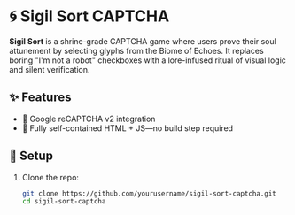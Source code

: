 # 🌀 Sigil Sort CAPTCHA

**Sigil Sort** is a shrine-grade CAPTCHA game where users prove their soul attunement by selecting glyphs from the Biome of Echoes. It replaces boring "I'm not a robot" checkboxes with a lore-infused ritual of visual logic and silent verification.

## ✨ Features

- 🔐 Google reCAPTCHA v2 integration
- 🧩 Fully self-contained HTML + JS—no build step required

## 🧱 Setup

1. Clone the repo:
   ```bash
   git clone https://github.com/yourusername/sigil-sort-captcha.git
   cd sigil-sort-captcha
